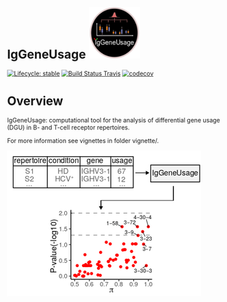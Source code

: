 # IgGeneUsage <a href="https://github.com/snaketron/IgGeneUsage/"><img src="iglogo.png" height = 120 width = 120 alt="Logo"/>

[![Lifecycle: stable](https://img.shields.io/badge/lifecycle-stable-green.svg)](https://www.tidyverse.org/lifecycle/#stable) [![Build Status Travis](https://travis-ci.org/snaketron/IgGeneUsage.svg?branch=master)](https://travis-ci.org/snaketron/IgGeneUsage) [![codecov](https://codecov.io/gh/snaketron/IgGeneUsage/branch/master/graph/badge.svg)](https://codecov.io/github/snaketron/IgGeneUsage)

# Overview
IgGeneUsage: computational tool for the analysis of differential gene usage (DGU) in B- and T-cell receptor repertoires.

For more information see vignettes in folder vignette/. 

![alt text](inst/extdata/readme.png)
